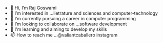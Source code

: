 - 👋 Hi, I’m Raj Goswami
- 👀 I’m interested in ...lietrature and sciences and computer-technology
- 🌱 I’m currently pursuing a career in computer programming 
- 💞️ I’m looking to collaborate on ...software development 
- 🦄 I'm learning and aiming to develop my skills 
- 📫 How to reach me ...@valiantcaballero instagram

<!---
valiantcaballero/valiantcaballero is a ✨ special ✨ repository because its `README.md` (this file) appears on your GitHub profile.
You can click the Preview link to take a look at your changes.
--->
